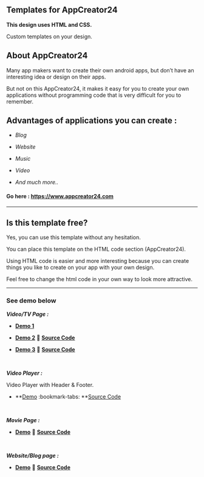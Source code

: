 ## Templates for AppCreator24

**This design uses HTML and CSS.**

Custom templates on your design.

## About AppCreator24

Many app makers want to create their own android apps, but don’t have an interesting idea or design on their apps. 

But not on this AppCreator24, it makes it easy for you to create your own applications without programming code that is very difficult for you to remember. 

## Advantages of applications you can create : 

- _Blog_

- _Website_

- _Music_ 

- _Video_

- _And much more.._

#### Go here : https://www.appcreator24.com

<hr>

## Is this template free?

Yes, you can use this template without any hesitation.

You can place this template on the HTML code section (AppCreator24).

Using HTML code is easier and more interesting because you can create things you like to create on your app with your own design.

Feel free to change the html code in your own way to look more attractive.

<hr>

### See demo below

**_Video/TV Page :_**

- **[Demo 1](https://bit.ly/dEmO201)** 

- **[Demo 2](https://htmlpreview.github.io/?https://raw.githubusercontent.com/ZazerConer/Templates-For-App-Creator-24/main/demo/templates2.html)** 
:bookmark_tabs: **[Source Code](https://github.com/ZazerConer/Templates-For-App-Creator-24/blob/main/Video-Playlist/Template2.html)**

- **[Demo 3](https://htmlpreview.github.io/?https://raw.githubusercontent.com/ZazerConer/Templates-For-App-Creator-24/main/demo/templates3.html)**
:bookmark_tabs: **[Source Code](https://github.com/ZazerConer/Templates-For-App-Creator-24/blob/main/Video-Playlist/Template3.html)**

<br>

**_Video Player :_**

Video Player with Header & Footer.

- **[Demo](https://htmlpreview.github.io/?https://raw.githubusercontent.com/ZazerConer/Templates-For-App-Creator-24/main/demo/VIPL/templates1/Page2.html)
:bookmark-tabs: **[Source Code](https://github.com/ZazerConer/Templates-For-App-Creator-24/tree/main/Video-Player/Template1)

<br>

**_Movie Page :_**

- **[Demo](https://htmlpreview.github.io/?https://raw.githubusercontent.com/ZazerConer/Templates-For-App-Creator-24/main/demo/MOPG/templates1/index.html)**
:bookmark_tabs: **[Source Code](https://github.com/ZazerConer/Templates-For-App-Creator-24/tree/main/Movie-Page/Template1)**

<br>

**_Website/Blog page :_**

- **[Demo](https://htmlpreview.github.io/?https://raw.githubusercontent.com/ZazerConer/Templates-For-App-Creator-24/main/demo/WEBL/templates1/index.html)**
:bookmark_tabs: **[Source Code](https://github.com/ZazerConer/Templates-For-App-Creator-24/tree/main/Website-Blog-Page/Template1)**

<br>
